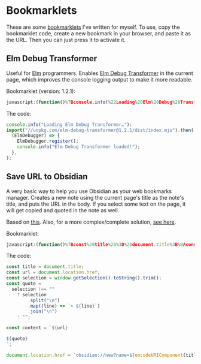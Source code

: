 # Bookmarklets

These are some [bookmarklets](https://en.wikipedia.org/wiki/Bookmarklet) I've written for myself. To use, copy the bookmarklet code, create a new bookmark in your browser, and paste it as the URL. Then you can just press it to activate it.

## Elm Debug Transformer

Useful for [Elm](https://elm-lang.org/) programmers. Enables [Elm Debug Transformer](https://github.com/kraklin/elm-debug-transformer) in the current page, which improves the console logging output to make it more readable.

Bookmarklet (version: 1.2.1):

```js
javascript:(function()%7Bconsole.info(%22Loading%20Elm%20Debug%20Transformer%E2%80%A6%22)%3B%0Aimport(%22%2F%2Funpkg.com%2Felm-debug-transformer%401.2.1%2Fdist%2Findex.mjs%22).then(%0A%20%20(ElmDebugger)%20%3D%3E%20%7B%0A%20%20%20%20ElmDebugger.register()%3B%0A%20%20%20%20console.info(%22Elm%20Debug%20Transformer%20loaded!%22)%3B%0A%20%20%7D%2C%0A)%3B%7D)()%3B
```

The code:

```js
console.info("Loading Elm Debug Transformer…");
import("//unpkg.com/elm-debug-transformer@1.2.1/dist/index.mjs").then(
  (ElmDebugger) => {
    ElmDebugger.register();
    console.info("Elm Debug Transformer loaded!");
  },
);
```

## Save URL to Obsidian

A very basic way to help you use Obsidian as your web bookmarks manager. Creates a new note using the current page's title as the note's title, and puts the URL in the body. If you select some text on the page, it will get copied and quoted in the note as well.

Based on [this](https://forum.obsidian.md/t/bookmarklet-send-to-obsidian/13415). Also, for a more complex/complete solution, [see here](https://stephango.com/obsidian-web-clipper).

Bookmarklet:

```js
javascript:(function()%7Bconst%20title%20%3D%20document.title%3B%0Aconst%20url%20%3D%20document.location.href%3B%0Aconst%20selection%20%3D%20window.getSelection().toString().trim()%3B%0Aconst%20quote%20%3D%0A%20%20selection%20!%3D%3D%20%22%22%0A%20%20%20%20%3F%20selection%0A%20%20%20%20%20%20%20%20.split(%22%5Cn%22)%0A%20%20%20%20%20%20%20%20.map((line)%20%3D%3E%20%60%3E%20%24%7Bline%7D%60)%0A%20%20%20%20%20%20%20%20.join(%22%5Cn%22)%0A%20%20%20%20%3A%20%22%22%3B%0A%0Aconst%20content%20%3D%20%60%24%7Burl%7D%0A%0A%24%7Bquote%7D%0A%60%3B%0A%0Adocument.location.href%20%3D%20%60obsidian%3A%2F%2Fnew%3Fname%3D%24%7BencodeURIComponent(title)%7D%26content%3D%24%7BencodeURIComponent(content)%7D%60%3B%7D)()%3B
```

The code:

```js
const title = document.title;
const url = document.location.href;
const selection = window.getSelection().toString().trim();
const quote =
  selection !== ""
    ? selection
        .split("\n")
        .map((line) => `> ${line}`)
        .join("\n")
    : "";

const content = `${url}

${quote}
`;

document.location.href = `obsidian://new?name=${encodeURIComponent(title)}&content=${encodeURIComponent(content)}`;
```
